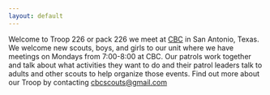 ```yaml
---
layout: default
---
```


Welcome to Troop 226 or pack 226 we meet at [CBC] in San Antonio, Texas. We welcome
new scouts, boys, and girls to our unit where we have meetings on Mondays from
7:00-8:00 at CBC. Our patrols work together and talk about what activities they
want to do and their patrol leaders talk to adults and other scouts to help
organize those events. Find out more about our Troop by contacting
<cbcscouts@gmail.com>

[CBC]: https://www.google.com/maps/place/CBC+Scouts/@29.5793145,-98.4579584,13z/data=!4m8!1m2!2m1!1scbc!3m4!1s0x0:0xed396e94259bbb92!8m2!3d29.6057283!4d-98.4539044
